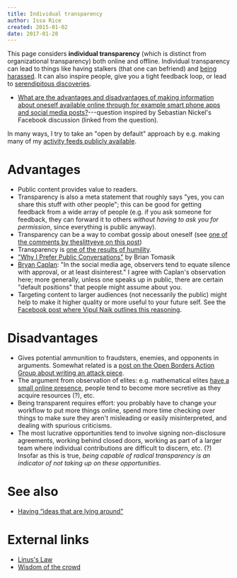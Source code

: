 ```yaml
---
title: Individual transparency
author: Issa Rice
created: 2015-01-02
date: 2017-01-28
---
```


This page considers **individual transparency** (which is distinct from organizational transparency) both online and offline.
Individual transparency can lead to things like having stalkers (that one can befriend) and [being harassed](harassment).
It can also inspire people, give you a tight feedback loop, or lead to [serendipitous discoveries](https://www.quora.com/What-is-the-secret-to-finding-the-right-peers/answer/Alex-K-Chen).

- [What are the advantages and disadvantages of making information about oneself available online through for example smart phone apps and social media posts?](https://www.quora.com/What-are-the-advantages-and-disadvantages-of-making-information-about-oneself-available-online-through-for-example-smart-phone-apps-and-social-media-posts)---question inspired by Sebastian Nickel's Facebook discussion (linked from the question).

In many ways, I try to take an "open by default" approach by e.g. making many
of my [activity feeds publicly
available](https://issarice.com/#activity-feeds).

# Advantages

- Public content provides value to readers.
- Transparency is also a meta statement that roughly says "yes, you can share this stuff with other people"; this can be good for getting feedback from a wide array of people (e.g. if you ask someone for feedback, they can forward it to others *without having to ask you for permission*, since everything is public anyway).
- Transparency can be a way to combat gossip about oneself (see [one of the comments
  by
  theslittyeye on this post](http://www.overcomingbias.com/2011/07/regulating-gossip.html))
- Transparency is [one of the results of humility][holden_humility].
- ["Why I Prefer Public Conversations"](http://reducing-suffering.org/why-i-prefer-public-conversations/) by Brian Tomasik
- [Bryan Caplan](http://econlog.econlib.org/archives/2017/01/some_default_as.html):
  "In the social media age, observers tend to equate silence with approval, or
  at least disinterest."
  I agree with Caplan's observation here; more generally, unless one speaks up
  in public, there are certain "default positions" that people might assume
  about you.
- Targeting content to larger audiences (not necessarily the public) might help
  to make it higher quality or more useful to your future self.
  See the [Facebook post where Vipul Naik outlines this
  reasoning](https://www.facebook.com/vipulnaik.r/posts/10203124419727293).

# Disadvantages

- Gives potential ammunition to fraudsters, enemies, and opponents in
  arguments.
  Somewhat related is a [post on the Open Borders Action Group about writing an
  attack piece](https://www.facebook.com/groups/openborders/permalink/616873458409379/).
- The argument from observation of elites: e.g. mathematical elites [have
  a small online presence](http://lesswrong.com/lw/hky/the_paucity_of_elites_online/),
  people tend to become more secretive as they acquire resources (?), etc.
- Being transparent requires effort: you probably have to change your workflow
  to put more things online, spend more time checking over things to make sure
  they aren't misleading or easily misinterpreted, and dealing with spurious
  criticisms.
- The most lucrative opportunities tend to involve signing non-disclosure
  agreements, working behind closed doors, working as part of a larger team
  where individual contributions are difficult to discern, etc. (?)
  Insofar as this is true, *being capable of radical transparency is an
  indicator of not taking up on these opportunities*.

# See also

- [Having “ideas that are lying
  around”](wiki/having-ideas-that-are-lying-around.md)

# External links

- [Linus's Law](https://en.wikipedia.org/wiki/Linus%27s_Law)
- [Wisdom of the crowd](https://en.wikipedia.org/wiki/Wisdom_of_the_crowd)

[holden_humility]: http://blog.givewell.org/2007/12/27/transparency-measurement-humility/ "Holden Karnofsky. “Transparency, measurement, humility”. December 27, 2007. The GiveWell Blog."
